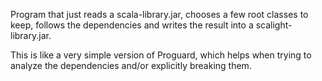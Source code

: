 Program that just reads a scala-library.jar, chooses a few root classes to keep, follows the dependencies and writes the result into a scalight-library.jar.

This is like a very simple version of Proguard, which helps when trying to analyze the dependencies and/or explicitly breaking them.
